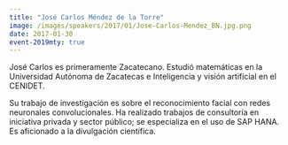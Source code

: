 ```yaml
---
title: "José Carlos Méndez de la Torre"
image: /images/speakers/2017/01/Jose-Carlos-Mendez_BN.jpg.png
date: 2017-01-30
event-2019mty: true
---
```


José Carlos es primeramente Zacatecano. Estudió matemáticas en la Universidad Autónoma de Zacatecas e Inteligencia y visión artificial en el CENIDET.

Su trabajo de investigación es sobre el reconocimiento facial con redes neuronales convolucionales. Ha realizado trabajos de consultoría en iniciativa privada y sector público; se especializa en el uso de SAP HANA. Es aficionado a la divulgación científica.